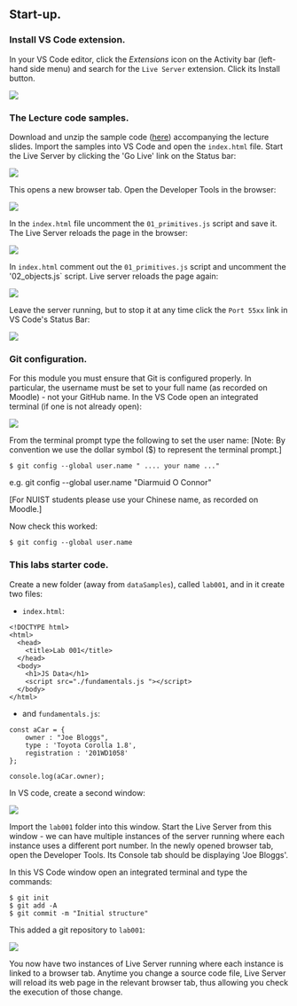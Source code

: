 ## Start-up.

### Install VS Code extension.

In your VS Code editor, click the *Extensions* icon on the Activity bar (left-hand side menu) and search for the `Live Server` extension. Click its Install button.

![][lives]

### The Lecture code samples.

Download and unzip the sample code ([here][source]) accompanying the lecture slides. Import the samples into VS Code and open the `index.html` file. Start the Live Server by clicking the 'Go Live' link on the Status bar:

![][live]

This opens a new browser tab. Open the Developer Tools in the browser:

![][devtool]

In the `index.html` file uncomment the `01_primitives.js` script and save it. The Live Server reloads the page in the browser:

![][primitives]

In `index.html` comment out the `01_primitives.js` script and uncomment the '02_objects.js` script. Live server reloads the page again: 

![][objects]

Leave the server running, but to stop it at any time click the `Port 55xx` link in VS Code's Status Bar:

![][stop]

### Git configuration.

For this module you must ensure that Git is configured properly. In particular, the username must be set to your full name (as recorded on Moodle) - not your GitHub name. In the VS Code open an integrated terminal (if one is not already open):

![][session]

From the terminal prompt type the following to set the user name:
[Note: By convention we use the dollar symbol ($) to represent the terminal prompt.]
~~~
$ git config --global user.name " .... your name ..."
~~~
e.g. git config --global user.name "Diarmuid O Connor"

[For NUIST students please use your Chinese name, as recorded on Moodle.]

Now check this worked:
~~~
$ git config --global user.name
~~~

### This labs starter code.

Create a new folder (away from `dataSamples`), called `lab001`, and in it create two files:

+ `index.html`:
~~~
<!DOCTYPE html>
<html>
  <head>
    <title>Lab 001</title>
  </head>
  <body>
    <h1>JS Data</h1>
    <script src="./fundamentals.js "></script>
  </body>
</html>
~~~
+ and `fundamentals.js`:
~~~
const aCar = {
	owner : "Joe Bloggs",
	type : 'Toyota Corolla 1.8',
	registration : '201WD1058'
};

console.log(aCar.owner);
~~~

In VS code, create a second window:

![][window]

Import the `lab001` folder into this window. Start the Live Server from this window - we can have multiple instances of the server running where each instance uses a different port number. In the newly opened browser tab, open the Developer Tools. Its Console tab should be displaying 'Joe Bloggs'.

In this VS Code window open an integrated terminal and type the commands:
~~~
$ git init
$ git add -A
$ git commit -m "Initial structure"
~~~
This added a git repository to `lab001`:

![][gitinit]

You now have two instances of Live Server running where each instance is linked to a browser tab. Anytime you change a source code file, Live Server will reload its web page in the relevant browser tab, thus allowing you check the execution of those change.

[live]: ./img/live.png
[devtool]: ./img/devtool.png
[primitives]: ./img/primitives.png
[objects]: ./img/objects.png
[source]: ./archives/dataSamples.zip
[stop]: ./img/stop.png
[window]: ./img/window.png
[session]: ./img/session.png
[lives]: ./img/lives.png
[gitinit]: ./img/gitinit.png
